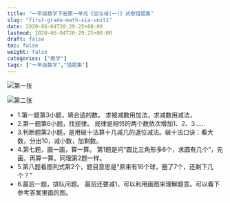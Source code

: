 ```yaml
---
title: "一年级数学下册第一单元《加与减(一)》试卷错题集"
slug: "first-grade-math-xia-unit1"
date: 2020-06-04T20:29:25+08:00
lastmod: 2020-06-04T20:29:25+08:00
draft: false
toc: false
weight: false
categories: ["教学"]
tags: ["一年级数学","错题集"]
---
```


![第一张](https://cdn.jsdelivr.net/gh/iwyang/pic/20200721160124.jpg)

![第二张](https://cdn.jsdelivr.net/gh/iwyang/pic/20200721160225.jpg)

+ 1.第一题第3小题，填合适的数。
  求被减数用加法，求减数用减法，
+ 2.第一题第6小题，找规律。
  规律是相邻的两个数依次增加1、2、3……
+ 3.判断题第2小题，是用破十法算十几减几的退位减法。破十法口诀：看大数，分出10，减小数，加剩数。
+ 4.第七题，画一画，算一算。
  第1题是问“圆比三角形多6个，求圆有几个”，先画，再算一算。同理第2题一样。
+ 5.第八题看图列式第2个，题目意思是“原来有16个球，圈了7个，还剩下几个？”
+ 6.最后一题，排队问题。
  最后还要减1，可以利用画图来理解题意。可以看下参考答案里画的图。
